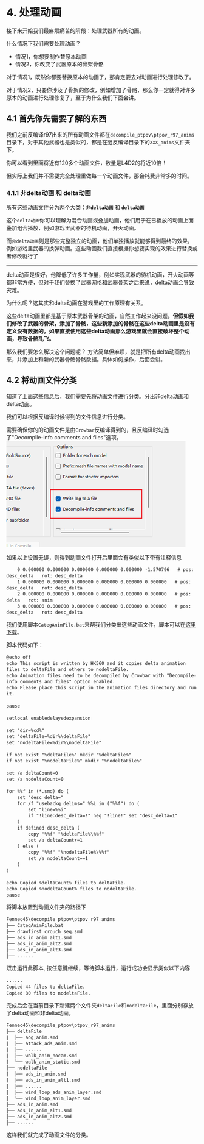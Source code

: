 # 4. 处理动画

接下来开始我们最麻烦痛苦的阶段：处理武器所有的动画。

什么情况下我们需要处理动画？

- 情况1，你想要制作替原本动画
- 情况2，你改变了武器原本的骨架骨骼

对于情况1，既然你都要替换原本的动画了，那肯定要去对动画进行处理修改了。

对于情况2，只要你涉及了骨架的修改，例如增加了骨骼，那么你一定就得对许多原本的动画进行处理修复了，至于为什么我们下面会讲。



## 4.1 首先你先需要了解的东西

我们之前反编译r97出来的所有动画文件都在`decompile_ptpov\ptpov_r97_anims`目录下，对于其他武器也是类似的，都是在范反编译目录下的`XXX_anims`文件夹下。

你可以看到里面将近有120多个动画文件，数量是L4D2的将近10倍！

但实际上我们并不需要完全处理重做每一个动画文件，那会耗费非常多的时间。

### 4.1.1 非delta动画 和 delta动画

所有这些动画文件分为两个大类：**`非delta动画`** 和 **`delta动画`**

这个`delta动画`你可以理解为混合动画或叠加动画，他们用于在已播放的动画上面叠加组合播放，例如游戏里武器的待机动画，开火动画。

而`非delta动画`则是那些完整独立的动画，他们单独播放就能够得到最终的效果，例如游戏里武器的换弹动画。这些动画我们直接根据你想要实现的效果进行替换或者修改就行了

------


delta动画是很好，他降低了许多工作量，例如实现武器的待机动画，开火动画等都非常方便，但对于我们替换了武器网格和武器骨架之后来说，delta动画会导致灾难。

为什么呢？这其实和delta动画在游戏里的工作原理有关系。

这些delta动画里都是基于原本武器骨架的动画，自然工作起来没问题。**但假如我们修改了武器的骨架，添加了骨骼，这些新添加的骨骼在这些delta动画里是没有定义没有数据的。如果直接使用这些delta动画那么游戏里就会直接破坏整个动画，导致骨骼乱飞。**

那么我们要怎么解决这个问题呢？ 方法简单但麻烦，就是把所有delta动画找出来，并添加上和新的武器骨骼骨骼数据。具体如何操作，后面会讲。


## 4.2 将动画文件分类

知道了上面这些信息后，我们需要先将动画文件进行分类。分出非delta动画和delta动画。

我们可以根据反编译时候得到的文件信息进行分类。

需要确保你的的动画文件是由`Crowbar`反编译得到的，且反编译时勾选了"Decompile-info comments and files"选项。
![](./img/4/1decomileCfg.png)

如果以上设置无误，则得到动画文件打开后里面会有类似以下带有注释信息
```
    0 0.000000 0.000000 0.000000 0.000000 0.000000 -1.570796   # pos: desc_delta   rot: desc_delta
    1 0.000000 0.000000 0.000000 0.000000 0.000000 0.000000   # pos: desc_delta   rot: desc_delta
    2 0.000000 0.000000 0.000000 0.000000 0.000000 0.000000   # pos: delta   rot: anim
    3 0.000000 0.000000 0.000000 0.000000 0.000000 0.000000   # pos: desc_delta   rot: desc_delta
```

我们使用脚本`CategAnimFile.bat`来帮我们分类出这些动画文件，脚本可以在[这里下载](https://raw.githubusercontent.com/HK560/R2Chef/refs/heads/main/tools/script/CategAnimFile.bat)。

脚本代码如下：
```bat:line-numbers [范例]
@echo off
echo This script is written by HK560 and it copies delta animation files to deltaFile and others to nodeltaFile.
echo Animation files need to be decompiled by Crowbar with "Decompile-info comments and files" option enabled.
echo Please place this script in the animation files directory and run it.

pause  

setlocal enabledelayedexpansion

set "dir=%cd%"
set "deltaFile=%dir%\deltaFile"
set "nodeltaFile=%dir%\nodeltaFile"

if not exist "%deltaFile%" mkdir "%deltaFile%"
if not exist "%nodeltaFile%" mkdir "%nodeltaFile%"

set /a deltaCount=0
set /a nodeltaCount=0

for %%f in (*.smd) do (
    set "desc_delta="
    for /f "usebackq delims=" %%i in ("%%f") do (
        set "line=%%i"
        if "!line:desc_delta=!" neq "!line!" set "desc_delta=1"
    )
    if defined desc_delta (
        copy "%%f" "%deltaFile%\%%f"
        set /a deltaCount+=1
    ) else (
        copy "%%f" "%nodeltaFile%\%%f"
        set /a nodeltaCount+=1
    )
)

echo Copied %deltaCount% files to deltaFile.
echo Copied %nodeltaCount% files to nodeltaFile.
pause
```

将脚本放置到动画文件夹的路径下

```
Fennec45\decompile_ptpov\ptpov_r97_anims
├── CategAnimFile.bat
├── drawfirst_crouch_seq.smd
├── ads_in_anim_alt1.smd
├── ads_in_anim_alt2.smd
├── ads_in_anim_alt3.smd
├── ......
```
双击运行此脚本, 按任意键继续，等待脚本运行，运行成功会显示类似以下内容
```cmd
......
Copied 44 files to deltaFile.
Copied 80 files to nodeltaFile.
```

完成后会在当前目录下新建两个文件夹`deltaFile`和`nodeltaFile`，里面分别存放了delta动画和非delta动画。

<!-- ![](./img/4/2categAnimFile.png) -->


```
Fennec45\decompile_ptpov\ptpov_r97_anims
├── deltaFile
|  ├── aog_anim.smd
|  ├── attack_ads_anim.smd
|  ├── ......
|  ├── walk_anim_nocam.smd
|  └── walk_anim_static.smd
├── nodeltaFile
|  ├── ads_in_anim.smd
|  ├── ads_in_anim_alt1.smd
|  ├── ......
|  ├── wind_loop_ads_anim_layer.smd
|  └── wind_loop_anim_layer.smd
├── ads_in_anim.smd
├── ads_in_anim_alt1.smd
├── ads_in_anim_alt2.smd
├── ......
```
这样我们就完成了动画文件的分类。

